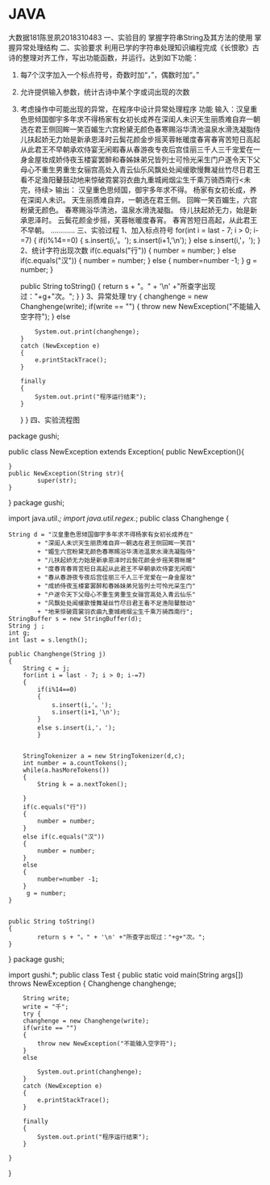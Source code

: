 # JAVA
大数据181陈昱夙2018310483
一、实验目的
掌握字符串String及其方法的使用
掌握异常处理结构
二、实验要求
利用已学的字符串处理知识编程完成《长恨歌》古诗的整理对齐工作，写出功能函数，并运行。达到如下功能：

1.	每7个汉字加入一个标点符号，奇数时加“，”，偶数时加“。”
2.	允许提供输入参数，统计古诗中某个字或词出现的次数
3.	考虑操作中可能出现的异常，在程序中设计异常处理程序
功能
输入：汉皇重色思倾国御宇多年求不得杨家有女初长成养在深闺人未识天生丽质难自弃一朝选在君王侧回眸一笑百媚生六宫粉黛无颜色春寒赐浴华清池温泉水滑洗凝脂侍儿扶起娇无力始是新承恩泽时云鬓花颜金步摇芙蓉帐暖度春宵春宵苦短日高起从此君王不早朝承欢侍宴无闲暇春从春游夜专夜后宫佳丽三千人三千宠爱在一身金屋妆成娇侍夜玉楼宴罢醉和春姊妹弟兄皆列士可怜光采生门户遂令天下父母心不重生男重生女骊宫高处入青云仙乐风飘处处闻缓歌慢舞凝丝竹尽日君王看不足渔阳鼙鼓动地来惊破霓裳羽衣曲九重城阙烟尘生千乘万骑西南行<未完，待续>
输出：
汉皇重色思倾国，御宇多年求不得。
杨家有女初长成，养在深闺人未识。
天生丽质难自弃，一朝选在君王侧。
回眸一笑百媚生，六宫粉黛无颜色。
春寒赐浴华清池，温泉水滑洗凝脂。
侍儿扶起娇无力，始是新承恩泽时。
云鬓花颜金步摇，芙蓉帐暖度春宵。
春宵苦短日高起，从此君王不早朝。
…………
三、实验过程
1、加入标点符号
for(int i = last - 7; i > 0; i-=7) 
		{
			if(i%14==0)
			{
				s.insert(i,'。');
				s.insert(i+1,'\n');
			}
			else s.insert(i,'，');
			}
2、统计字符出现次数
if(c.equals("行"))
		{
			number = number;
		}
		else if(c.equals("汉")) 
		{
			number = number;
		}
		else 
		{
			number=number -1;
		}
		 g = number;
	}
		
		
	public String toString() 
	{
			return s + "。" + '\n' +"所查字出现过："+g+"次。";
	}
}
3、异常处理
try {
		changhenge = new Changhenge(write);
		if(write == "") 
		{
			throw new NewException("不能输入空字符");
		}
		else 
		
			System.out.print(changhenge);
		}
		catch (NewException e) 
		{
			e.printStackTrace();
		}

		finally 
		{
			System.out.print("程序运行结束");
		}

	}
}
四、实验流程图






package gushi;

public class NewException extends Exception{
	public NewException(){
		
 	}
	public NewException(String str){ 
            super(str);
 	}
}
package gushi;

import java.util.*;
import java.util.regex.*;
public class Changhenge {
	
	String d = "汉皇重色思倾国御宇多年求不得杨家有女初长成养在"
			+ "深闺人未识天生丽质难自弃一朝选在君王侧回眸一笑百"
			+ "媚生六宫粉黛无颜色春寒赐浴华清池温泉水滑洗凝脂侍"
			+ "儿扶起娇无力始是新承恩泽时云鬓花颜金步摇芙蓉帐暖"
			+ "度春宵春宵苦短日高起从此君王不早朝承欢侍宴无闲暇"
			+ "春从春游夜专夜后宫佳丽三千人三千宠爱在一身金屋妆"
			+ "成娇侍夜玉楼宴罢醉和春姊妹弟兄皆列士可怜光采生门"
			+ "户遂令天下父母心不重生男重生女骊宫高处入青云仙乐"
			+ "风飘处处闻缓歌慢舞凝丝竹尽日君王看不足渔阳鼙鼓动"
			+ "地来惊破霓裳羽衣曲九重城阙烟尘生千乘万骑西南行";
	StringBuffer s = new StringBuffer(d);
	String j ;
	int g;
	int last = s.length();

	public Changhenge(String j)
	{
		String c = j;
		for(int i = last - 7; i > 0; i-=7) 
		{
			if(i%14==0)
			{
				s.insert(i,'。');
				s.insert(i+1,'\n');
			}
			else s.insert(i,'，');
			}
		
		
		StringTokenizer a = new StringTokenizer(d,c);
		int number = a.countTokens();
		while(a.hasMoreTokens()) 
		{
			String k = a.nextToken();
      
		}
		if(c.equals("行"))
		{
			number = number;
		}
		else if(c.equals("汉")) 
		{
			number = number;
		}
		else 
		{
			number=number -1;
		}
		 g = number;
	}
		
		
	public String toString() 
	{
			return s + "。" + '\n' +"所查字出现过："+g+"次。";
	}
}
package gushi;

import gushi.*;
public class Test {
	public static void main(String args[]) throws NewException
	{
		Changhenge changhenge;

		String write;
		write = "千";
		try {
		changhenge = new Changhenge(write);
		if(write == "") 
		{
			throw new NewException("不能输入空字符");
		}
		else 
		
			System.out.print(changhenge);
		}
		catch (NewException e) 
		{
			e.printStackTrace();
		}

		finally 
		{
			System.out.print("程序运行结束");
		}

	}
}
